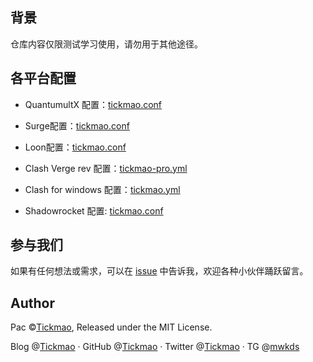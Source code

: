 ## 背景

仓库内容仅限测试学习使用，请勿用于其他途径。

## 各平台配置

* QuantumultX 配置：[tickmao.conf](https://raw.githubusercontent.com/AlexMa2011/Clash_Rules_fork/master/QuantumultX/tickmao.conf)

* Surge配置：[tickmao.conf](https://raw.githubusercontent.com/AlexMa2011/Clash_Rules_fork/master/Surge/tickmao.conf)

* Loon配置：[tickmao.conf](https://raw.githubusercontent.com/AlexMa2011/Clash_Rules_fork/master/Loon/tickmao.conf)

* Clash Verge rev 配置：[tickmao-pro.yml](https://raw.githubusercontent.com/AlexMa2011/Clash_Rules_fork/master/Clash/ClashPro/tickmao-pro.yml)

* Clash for windows 配置：[tickmao.yml](https://raw.githubusercontent.com/AlexMa2011/Clash_Rules_fork/master/Clash/Clash/tickmao.yml)

* Shadowrocket 配置: [tickmao.conf](https://raw.githubusercontent.com/AlexMa2011/Clash_Rules_fork/master/Shadowrocket/tickmao.conf)

## 参与我们

如果有任何想法或需求，可以在 [issue](https://github.com/tickmao/Rules/issues) 中告诉我，欢迎各种小伙伴踊跃留言。

## Author

Pac ©[Tickmao](https://blog.tickmao.com), Released under the MIT License.

Blog @[Tickmao](https://blog.tickmao.com) · GitHub @[Tickmao](https://github.com/tickmao) · Twitter @[Tickmao](https://twitter.com/tickmao) · TG @[mwkds](https://t.me/mwkds)
